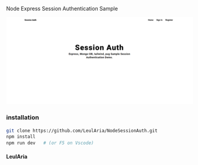 Node Express Session Authentication Sample

![Screen Shot](https://github.com/LeulAria/NodeSessionAuth/blob/main/assets/screenshot.png)

### installation
  

  ```bash
  git clone https://github.com/LeulAria/NodeSessionAuth.git
  npm install
  npm run dev   # (or F5 on Vscode)
  ```

  


#### LeulAria
